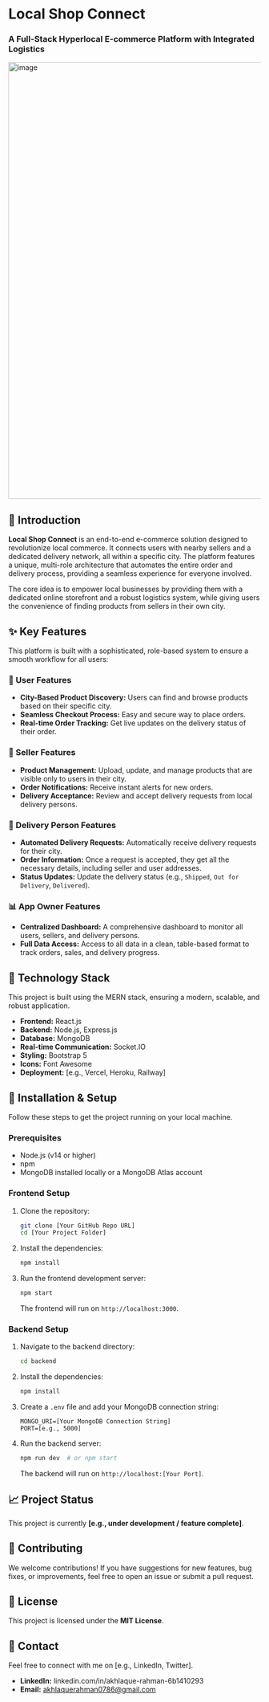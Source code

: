 # Local Shop Connect

### A Full-Stack Hyperlocal E-commerce Platform with Integrated Logistics

<img width="1913" height="870" alt="image" src="https://github.com/user-attachments/assets/6b5eb6a6-992b-46d3-95dc-5edfd7ca07b8" />


## 📖 Introduction

**Local Shop Connect** is an end-to-end e-commerce solution designed to revolutionize local commerce. It connects users with nearby sellers and a dedicated delivery network, all within a specific city. The platform features a unique, multi-role architecture that automates the entire order and delivery process, providing a seamless experience for everyone involved.

The core idea is to empower local businesses by providing them with a dedicated online storefront and a robust logistics system, while giving users the convenience of finding products from sellers in their own city.

## ✨ Key Features

This platform is built with a sophisticated, role-based system to ensure a smooth workflow for all users:

### **👤 User Features**
-   **City-Based Product Discovery:** Users can find and browse products based on their specific city.
-   **Seamless Checkout Process:** Easy and secure way to place orders.
-   **Real-time Order Tracking:** Get live updates on the delivery status of their order.

### **🏪 Seller Features**
-   **Product Management:** Upload, update, and manage products that are visible only to users in their city.
-   **Order Notifications:** Receive instant alerts for new orders.
-   **Delivery Acceptance:** Review and accept delivery requests from local delivery persons.

### **🛵 Delivery Person Features**
-   **Automated Delivery Requests:** Automatically receive delivery requests for their city.
-   **Order Information:** Once a request is accepted, they get all the necessary details, including seller and user addresses.
-   **Status Updates:** Update the delivery status (e.g., `Shipped`, `Out for Delivery`, `Delivered`).

### **📊 App Owner Features**
-   **Centralized Dashboard:** A comprehensive dashboard to monitor all users, sellers, and delivery persons.
-   **Full Data Access:** Access to all data in a clean, table-based format to track orders, sales, and delivery progress.

## 🚀 Technology Stack

This project is built using the MERN stack, ensuring a modern, scalable, and robust application.

-   **Frontend:** React.js
-   **Backend:** Node.js, Express.js
-   **Database:** MongoDB
-   **Real-time Communication:** Socket.IO
-   **Styling:** Bootstrap 5
-   **Icons:** Font Awesome
-   **Deployment:** [e.g., Vercel, Heroku, Railway]

## 🔧 Installation & Setup

Follow these steps to get the project running on your local machine.

### **Prerequisites**
-   Node.js (v14 or higher)
-   npm
-   MongoDB installed locally or a MongoDB Atlas account

### **Frontend Setup**

1.  Clone the repository:
    ```bash
    git clone [Your GitHub Repo URL]
    cd [Your Project Folder]
    ```
2.  Install the dependencies:
    ```bash
    npm install
    ```
3.  Run the frontend development server:
    ```bash
    npm start
    ```
    The frontend will run on `http://localhost:3000`.

### **Backend Setup**

1.  Navigate to the backend directory:
    ```bash
    cd backend
    ```
2.  Install the dependencies:
    ```bash
    npm install
    ```
3.  Create a `.env` file and add your MongoDB connection string:
    ```
    MONGO_URI=[Your MongoDB Connection String]
    PORT=[e.g., 5000]
    ```
4.  Run the backend server:
    ```bash
    npm run dev  # or npm start
    ```
    The backend will run on `http://localhost:[Your Port]`.

## 📈 Project Status

This project is currently **[e.g., under development / feature complete]**.

## 🤝 Contributing

We welcome contributions! If you have suggestions for new features, bug fixes, or improvements, feel free to open an issue or submit a pull request.

## 📄 License

This project is licensed under the **MIT License**.

## 📧 Contact

Feel free to connect with me on [e.g., LinkedIn, Twitter].

-   **LinkedIn:** linkedin.com/in/akhlaque-rahman-6b1410293
-   **Email:** akhlaquerahman0786@gmail.com
